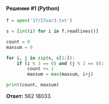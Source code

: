 #### Решение #1 (Python)
```python
f = open('17/17var3.txt')

s = [int(i) for i in f.readlines()]

count = 0
maxsum = 0

for i, j in zip(s, s[1:]):
	if (i % 3 == 0) and (j % 3 == 0):
		count += 1
		maxsum = max(maxsum, i+j)

print(count, maxsum)
```
**Ответ:** 562 18033.
